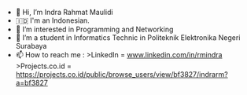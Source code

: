- 👋 Hi, I’m Indra Rahmat Maulidi
- 🇮🇩 I'm an Indonesian.
- 👀 I’m interested in Programming and Networking
- 🌱 I’m a student in Informatics Technic in Politeknik Elektronika Negeri Surabaya
- 📫 How to reach me :  >LinkedIn = www.linkedin.com/in/rmindra
                        >Projects.co.id = https://projects.co.id/public/browse_users/view/bf3827/indrarm?a=bf3827
